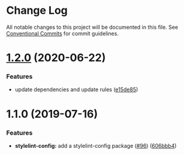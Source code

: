 # Change Log

All notable changes to this project will be documented in this file.
See [Conventional Commits](https://conventionalcommits.org) for commit guidelines.

# [1.2.0](https://github.com/1void0/utils/compare/@void0/stylelint-config@1.1.0...@void0/stylelint-config@1.2.0) (2020-06-22)


### Features

* update dependencies and update rules ([e15de85](https://github.com/1void0/utils/commit/e15de8526c8a3d2934910fff656546ecced62f86))





# 1.1.0 (2019-07-16)


### Features

* **stylelint-config:** add a stylelint-config package ([#96](https://github.com/1void0/utils/issues/96)) ([606bbb4](https://github.com/1void0/utils/commit/606bbb4))
